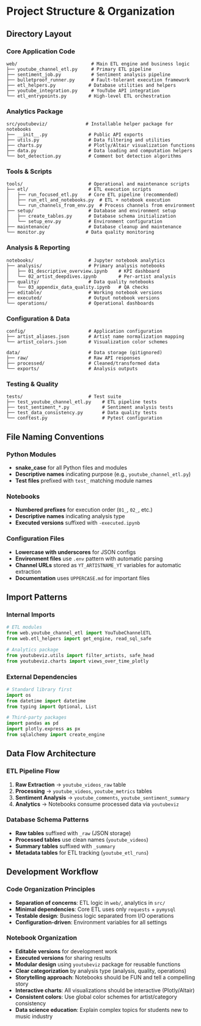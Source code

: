 # Project Structure & Organization

## Directory Layout

### Core Application Code
```
web/                           # Main ETL engine and business logic
├── youtube_channel_etl.py     # Primary ETL pipeline
├── sentiment_job.py           # Sentiment analysis pipeline
├── bulletproof_runner.py      # Fault-tolerant execution framework
├── etl_helpers.py            # Database utilities and helpers
├── youtube_integration.py     # YouTube API integration
└── etl_entrypoints.py        # High-level ETL orchestration
```

### Analytics Package
```
src/youtubeviz/              # Installable helper package for notebooks
├── __init__.py               # Public API exports
├── utils.py                  # Data filtering and utilities
├── charts.py                 # Plotly/Altair visualization functions
├── data.py                   # Data loading and computation helpers
└── bot_detection.py          # Comment bot detection algorithms
```

### Tools & Scripts
```
tools/                        # Operational and maintenance scripts
├── etl/                      # ETL execution scripts
│   ├── run_focused_etl.py    # Core ETL pipeline (recommended)
│   ├── run_etl_and_notebooks.py  # ETL + notebook execution
│   └── run_channels_from_env.py  # Process channels from environment
├── setup/                    # Database and environment setup
│   ├── create_tables.py      # Database schema initialization
│   └── setup_env.py          # Environment configuration
├── maintenance/              # Database cleanup and maintenance
└── monitor.py               # Data quality monitoring
```

### Analysis & Reporting
```
notebooks/                    # Jupyter notebook analytics
├── analysis/                 # Primary analysis notebooks
│   ├── 01_descriptive_overview.ipynb    # KPI dashboard
│   └── 02_artist_deepdives.ipynb        # Per-artist analysis
├── quality/                  # Data quality notebooks
│   └── 03_appendix_data_quality.ipynb   # QA checks
├── editable/                 # Working notebook versions
├── executed/                 # Output notebook versions
└── operations/               # Operational dashboards
```

### Configuration & Data
```
config/                       # Application configuration
├── artist_aliases.json       # Artist name normalization mapping
└── artist_colors.json        # Visualization color schemes

data/                         # Data storage (gitignored)
├── raw/                      # Raw API responses
├── processed/                # Cleaned/transformed data
└── exports/                  # Analysis outputs
```

### Testing & Quality
```
tests/                        # Test suite
├── test_youtube_channel_etl.py    # ETL pipeline tests
├── test_sentiment_*.py            # Sentiment analysis tests
├── test_data_consistency.py       # Data quality tests
└── conftest.py                    # Pytest configuration
```

## File Naming Conventions

### Python Modules
- **snake_case** for all Python files and modules
- **Descriptive names** indicating purpose (e.g., `youtube_channel_etl.py`)
- **Test files** prefixed with `test_` matching module names

### Notebooks
- **Numbered prefixes** for execution order (`01_`, `02_`, etc.)
- **Descriptive names** indicating analysis type
- **Executed versions** suffixed with `-executed.ipynb`

### Configuration Files
- **Lowercase with underscores** for JSON configs
- **Environment files** use `.env` pattern with automatic parsing
- **Channel URLs** stored as `YT_ARTISTNAME_YT` variables for automatic extraction
- **Documentation** uses `UPPERCASE.md` for important files

## Import Patterns

### Internal Imports
```python
# ETL modules
from web.youtube_channel_etl import YouTubeChannelETL
from web.etl_helpers import get_engine, read_sql_safe

# Analytics package
from youtubeviz.utils import filter_artists, safe_head
from youtubeviz.charts import views_over_time_plotly
```

### External Dependencies
```python
# Standard library first
import os
from datetime import datetime
from typing import Optional, List

# Third-party packages
import pandas as pd
import plotly.express as px
from sqlalchemy import create_engine
```

## Data Flow Architecture

### ETL Pipeline Flow
1. **Raw Extraction** → `youtube_videos_raw` table
2. **Processing** → `youtube_videos`, `youtube_metrics` tables
3. **Sentiment Analysis** → `youtube_comments`, `youtube_sentiment_summary`
4. **Analytics** → Notebooks consume processed data via `youtubeviz`

### Database Schema Patterns
- **Raw tables** suffixed with `_raw` (JSON storage)
- **Processed tables** use clean names (`youtube_videos`)
- **Summary tables** suffixed with `_summary`
- **Metadata tables** for ETL tracking (`youtube_etl_runs`)

## Development Workflow

### Code Organization Principles
- **Separation of concerns**: ETL logic in `web/`, analytics in `src/`
- **Minimal dependencies**: Core ETL uses only `requests` + `pymysql`
- **Testable design**: Business logic separated from I/O operations
- **Configuration-driven**: Environment variables for all settings

### Notebook Organization
- **Editable versions** for development work
- **Executed versions** for sharing results
- **Modular design** using `youtubeviz` package for reusable functions
- **Clear categorization** by analysis type (analysis, quality, operations)
- **Storytelling approach**: Notebooks should be FUN and tell a compelling story
- **Interactive charts**: All visualizations should be interactive (Plotly/Altair)
- **Consistent colors**: Use global color schemes for artist/category consistency
- **Data science education**: Explain complex topics for students new to music industry
